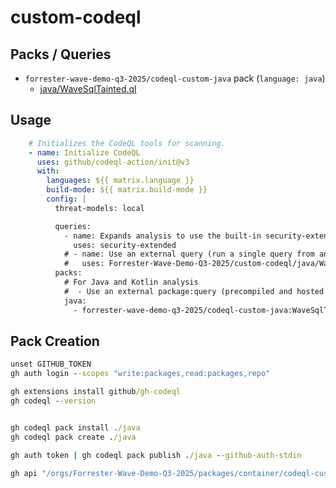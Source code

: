 # custom-codeql

## Packs / Queries

- `forrester-wave-demo-q3-2025/codeql-custom-java` pack (`language: java`)
  - [java/WaveSqlTainted.ql](https://github.com/Forrester-Wave-Demo-Q3-2025/custom-codeql/blob/main/java/WaveSqlTainted.ql)

## Usage

```yml
    # Initializes the CodeQL tools for scanning.
    - name: Initialize CodeQL
      uses: github/codeql-action/init@v3
      with:
        languages: ${{ matrix.language }}
        build-mode: ${{ matrix.build-mode }}
        config: | 
          threat-models: local

          queries:
            - name: Expands analysis to use the built-in security-extended suite
              uses: security-extended
            # - name: Use an external query (run a single query from an external CodeQL repo without pre-compilation)
            #   uses: Forrester-Wave-Demo-Q3-2025/custom-codeql/java/WaveSqlTainted.ql@main              
          packs:
            # For Java and Kotlin analysis
            #  - Use an external package:query (precompiled and hosted on the GitHub package registy)
            java:          
              - forrester-wave-demo-q3-2025/codeql-custom-java:WaveSqlTainted.ql


```

## Pack Creation

```cmd
unset GITHUB_TOKEN
gh auth login --scopes "write:packages,read:packages,repo"

gh extensions install github/gh-codeql
gh codeql --version


gh codeql pack install ./java
gh codeql pack create ./java

gh auth token | gh codeql pack publish ./java --github-auth-stdin

gh api "/orgs/Forrester-Wave-Demo-Q3-2025/packages/container/codeql-custom-java"

```
